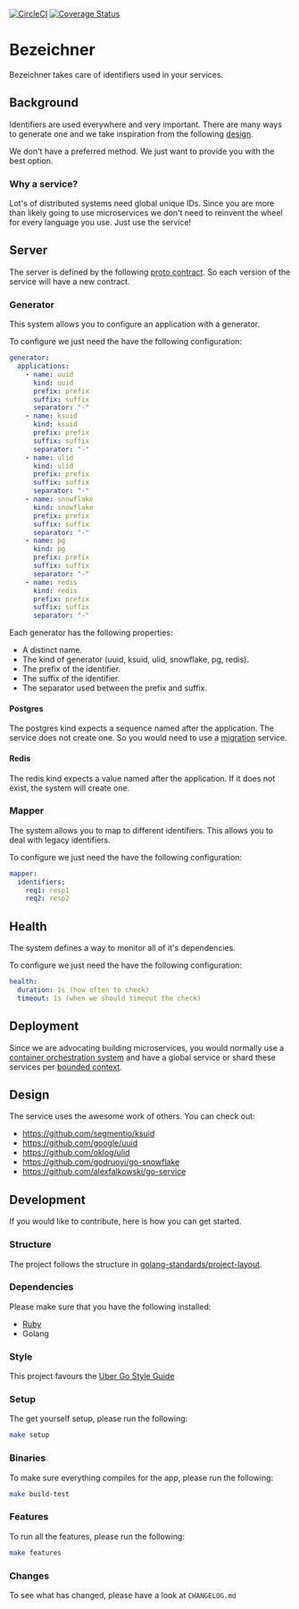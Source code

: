 [![CircleCI](https://circleci.com/gh/alexfalkowski/bezeichner.svg?style=svg)](https://circleci.com/gh/alexfalkowski/bezeichner)
[![Coverage Status](https://coveralls.io/repos/github/alexfalkowski/bezeichner/badge.svg?branch=master)](https://coveralls.io/github/alexfalkowski/bezeichner?branch=master)

# Bezeichner

Bezeichner takes care of identifiers used in your services.

## Background

Identifiers are used everywhere and very important. There are many ways to generate one and we take inspiration from the following [design](https://www.linkedin.com/posts/alexxubyte_systemdesign-coding-interviewtips-activity-6976203240094736387-hvMT?utm_source=share&utm_medium=member_ios).

We don't have a preferred method. We just want to provide you with the best option.

### Why a service?

Lot's of distributed systems need global unique IDs. Since you are more than likely going to use microservices we don't need to reinvent the wheel for every language you use. Just use the service!

## Server

The server is defined by the following [proto contract](api/bezeichner/v1/service.proto). So each version of the service will have a new contract.

### Generator

This system allows you to configure an application with a generator.

To configure we just need the have the following configuration:

```yaml
generator:
  applications:
    - name: uuid
      kind: uuid
      prefix: prefix
      suffix: suffix
      separator: "-"
    - name: ksuid
      kind: ksuid
      prefix: prefix
      suffix: suffix
      separator: "-"
    - name: ulid
      kind: ulid
      prefix: prefix
      suffix: suffix
      separator: "-"
    - name: snowflake
      kind: snowflake
      prefix: prefix
      suffix: suffix
      separator: "-"
    - name: pg
      kind: pg
      prefix: prefix
      suffix: suffix
      separator: "-"
    - name: redis
      kind: redis
      prefix: prefix
      suffix: suffix
      separator: "-"
```

Each generator has the following properties:
- A distinct name.
- The kind of generator (uuid, ksuid, ulid, snowflake, pg, redis).
- The prefix of the identifier.
- The suffix of the identifier.
- The separator used between the prefix and suffix.

#### Postgres

The postgres kind expects a sequence named after the application. The service does not create one. So you would need to use a [migration](https://github.com/alexfalkowski/migrieren) service.

#### Redis

The redis kind expects a value named after the application. If it does not exist, the system will create one.

### Mapper

The system allows you to map to different identifiers. This allows you to deal with legacy identifiers.

To configure we just need the have the following configuration:

```yaml
mapper:
  identifiers:
    req1: resp1
    req2: resp2
```

## Health

The system defines a way to monitor all of it's dependencies.

To configure we just need the have the following configuration:

```yaml
health:
  duration: 1s (how often to check)
  timeout: 1s (when we should timeout the check)
```

## Deployment

Since we are advocating building microservices, you would normally use a [container orchestration system](https://newrelic.com/blog/best-practices/container-orchestration-explained) and have a global service or shard these services per [bounded context](https://martinfowler.com/bliki/BoundedContext.html).

## Design

The service uses the awesome work of others. You can check out:
- https://github.com/segmentio/ksuid
- https://github.com/google/uuid
- https://github.com/oklog/ulid
- https://github.com/godruoyi/go-snowflake
- https://github.com/alexfalkowski/go-service

## Development

If you would like to contribute, here is how you can get started.

### Structure

The project follows the structure in [golang-standards/project-layout](https://github.com/golang-standards/project-layout).

### Dependencies

Please make sure that you have the following installed:
- [Ruby](.ruby-version)
- Golang

### Style

This project favours the [Uber Go Style Guide](https://github.com/uber-go/guide/blob/master/style.md)

### Setup

The get yourself setup, please run the following:

```sh
make setup
```

### Binaries

To make sure everything compiles for the app, please run the following:

```sh
make build-test
```

### Features

To run all the features, please run the following:

```sh
make features
```

### Changes

To see what has changed, please have a look at `CHANGELOG.md`
